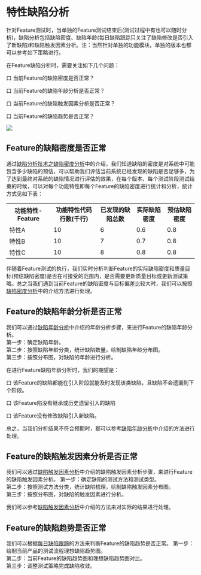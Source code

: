 # 特性缺陷分析

针对Feature测试时，当单独的Feature测试结束后(测试过程中有也可以随时分析)，缺陷分析包括缺陷密度、缺陷年龄(每日缺陷跟踪只关注了缺陷修改是否引入了新缺陷)和缺陷触发因素分析。注：当然针对单独的功能模块，单独的版本也都可以参考如下策略进行。

在Feature缺陷分析时，需要关注如下几个问题：

口  当前Feature的缺陷密度是否正常？

口  当前Feature的缺陷年龄分析是否正常？

口  当前Feature的缺陷触发因素分析是否正常？

口  当前Feature的缺陷趋势是否正常？

![](https://shen89s.github.io/resFiles/r2/特性缺陷分析.jpg)

## Feature的缺陷密度是否正常

通过[缺陷分析技术之缺陷密度分析](books/缺陷密度分析.md)中的介绍，我们知道缺陷的密度是对系统中可能包含多少缺陷的预估，可以帮助我们评估当前系统已经发现的缺陷是否足够多，为了达到最终对系统的缺陷情况进行评估的效果，在每个版本、每个测试阶段测试结束的时候，可以对每个功能特性即每个Feature的缺陷密度进行统计和分析，统计方式见如下表：
<table>
	<tr>
		<th>功能特性-Feature</th>
		<th>功能特性代码行数(千行)</th>
		<th>已发现的缺陷总数</th>
		<th>实际缺陷密度</th>
		<th>预估缺陷密度</th>
	</tr>
	<tr>
		<td>特性A</td>
		<td>10</td>
		<td>6</td>
		<td>0.6</td>
		<td>0.8</td>
	</tr>
	<tr>
		<td>特性B</td>
		<td>10</td>
		<td>7</td>
		<td>0.7</td>
		<td>0.8</td>
	</tr>
	<tr>
		<td>特性C</td>
		<td>10</td>
		<td>8</td>
		<td>0.8</td>
		<td>0.8</td>
	</tr>
</table>

伴随着Feature测试的执行，我们实时分析判断Feature的实际缺陷密度和质量目标(预估缺陷密度)是否在可接受的范围内，是否需要更新质量目标或更新测试策略。总之当我们遇到当前Feature的缺陷密度与目标偏差比较大时，我们可以按照 [缺陷密度分析](books/缺陷密度分析.md)中的介绍方法进行处理。

## Feature的缺陷年龄分析是否正常

我们可以通过[缺陷年龄分析](books/缺陷年龄分析.md)中介绍的年龄分析步骤，来进行Feature的缺陷年龄分析。   
第一步：确定缺陷年龄。   
第二步：按照缺陷年龄分类，统计缺陷数量，绘制缺陷年龄分布图。   
第三步：按照分布图，对缺陷的年龄进行分析。   

在进行Feature缺陷年龄分析时，我们的期望是：

口 该Feature的缺陷都能在引入阶段就能及时发现该类缺陷，且缺陷不会遗漏到下个阶段。

口 该Feature陷没有继承或历史遗留引入的缺陷

口 该Feature没有修改缺陷引入新缺陷。

总之，当我们分析结果不符合预期时，都可以参考[缺陷年龄分析](books/缺陷年龄分析.md)中介绍的方法进行处理。

## Feature的缺陷触发因素分析是否正常

我们可以通过[缺陷触发因素分析](books/缺陷触发因素分析.md)中介绍的缺陷触发因素分析步骤，来进行Feature的缺陷触发因素分析。 
第一步：确定缺陷的测试方法和测试类型。   
第二步：按照测试方法分类，统计缺陷梳理，绘制缺陷触发因素分布图。   
第三步：按照分布图，对缺陷的触发因素进行分析。 

我们可以参考[缺陷触发因素分析](books/缺陷触发因素分析.md)中介绍的方法来对实际的结果进行处理。

## Feature的缺陷趋势是否正常

我们可以根据[每日缺陷跟踪](books/每日缺陷跟踪.md)的方法来判断Feature的缺陷趋势是否正常。
第一步：绘制当前产品的测试流程理想缺陷趋势图。   
第二步：当前Feature的缺陷趋势图和理想缺陷趋势图对比。  
第三步：调整测试策略完成缺陷收敛。  

